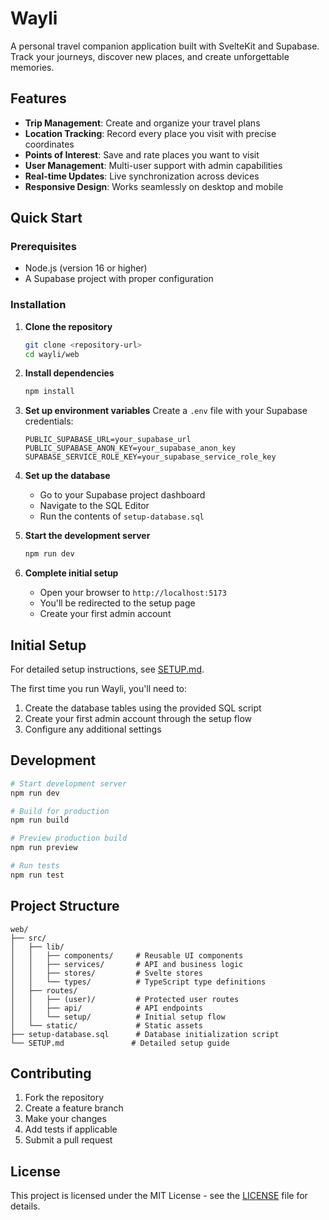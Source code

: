 # Wayli

A personal travel companion application built with SvelteKit and Supabase. Track your journeys, discover new places, and create unforgettable memories.

## Features

- **Trip Management**: Create and organize your travel plans
- **Location Tracking**: Record every place you visit with precise coordinates
- **Points of Interest**: Save and rate places you want to visit
- **User Management**: Multi-user support with admin capabilities
- **Real-time Updates**: Live synchronization across devices
- **Responsive Design**: Works seamlessly on desktop and mobile

## Quick Start

### Prerequisites

- Node.js (version 16 or higher)
- A Supabase project with proper configuration

### Installation

1. **Clone the repository**
   ```bash
   git clone <repository-url>
   cd wayli/web
   ```

2. **Install dependencies**
   ```bash
   npm install
   ```

3. **Set up environment variables**
   Create a `.env` file with your Supabase credentials:
   ```env
   PUBLIC_SUPABASE_URL=your_supabase_url
   PUBLIC_SUPABASE_ANON_KEY=your_supabase_anon_key
   SUPABASE_SERVICE_ROLE_KEY=your_supabase_service_role_key
   ```

4. **Set up the database**
   - Go to your Supabase project dashboard
   - Navigate to the SQL Editor
   - Run the contents of `setup-database.sql`

5. **Start the development server**
   ```bash
   npm run dev
   ```

6. **Complete initial setup**
   - Open your browser to `http://localhost:5173`
   - You'll be redirected to the setup page
   - Create your first admin account

## Initial Setup

For detailed setup instructions, see [SETUP.md](./SETUP.md).

The first time you run Wayli, you'll need to:
1. Create the database tables using the provided SQL script
2. Create your first admin account through the setup flow
3. Configure any additional settings

## Development

```bash
# Start development server
npm run dev

# Build for production
npm run build

# Preview production build
npm run preview

# Run tests
npm run test
```

## Project Structure

```
web/
├── src/
│   ├── lib/
│   │   ├── components/     # Reusable UI components
│   │   ├── services/       # API and business logic
│   │   ├── stores/         # Svelte stores
│   │   └── types/          # TypeScript type definitions
│   ├── routes/
│   │   ├── (user)/         # Protected user routes
│   │   ├── api/            # API endpoints
│   │   └── setup/          # Initial setup flow
│   └── static/             # Static assets
├── setup-database.sql      # Database initialization script
└── SETUP.md               # Detailed setup guide
```

## Contributing

1. Fork the repository
2. Create a feature branch
3. Make your changes
4. Add tests if applicable
5. Submit a pull request

## License

This project is licensed under the MIT License - see the [LICENSE](../LICENSE) file for details.
